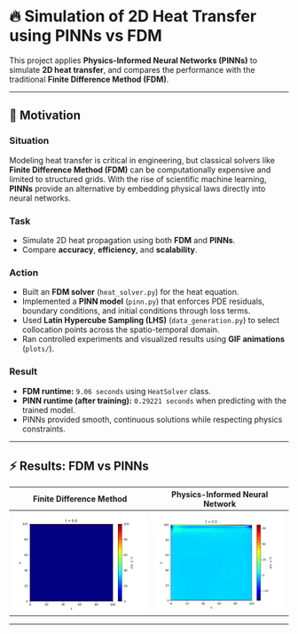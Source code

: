 # 🔥 Simulation of 2D Heat Transfer using PINNs vs FDM

This project applies **Physics-Informed Neural Networks (PINNs)** to simulate **2D heat transfer**, and compares the performance with the traditional **Finite Difference Method (FDM)**.  

 

---

## 📌 Motivation

### **Situation**
Modeling heat transfer is critical in engineering, but classical solvers like **Finite Difference Method (FDM)** can be computationally expensive and limited to structured grids. With the rise of scientific machine learning, **PINNs** provide an alternative by embedding physical laws directly into neural networks.

### **Task**
- Simulate 2D heat propagation using both **FDM** and **PINNs**.  
- Compare **accuracy**, **efficiency**, and **scalability**.  


### **Action**
- Built an **FDM solver** (`heat_solver.py`) for the heat equation.  
- Implemented a **PINN model** (`pinn.py`) that enforces PDE residuals, boundary conditions, and initial conditions through loss terms.  
- Used **Latin Hypercube Sampling (LHS)** (`data_generation.py`) to select collocation points across the spatio-temporal domain.  
- Ran controlled experiments and visualized results using **GIF animations** (`plots/`).  

### **Result**
- **FDM runtime:** `9.06 seconds` using `HeatSolver` class.  
- **PINN runtime (after training):** `0.29221 seconds` when predicting with the trained model.  
- PINNs provided smooth, continuous solutions while respecting physics constraints.  


---

## ⚡ Results: FDM vs PINNs

| Finite Difference Method | Physics-Informed Neural Network |
| :---: | :---: |
| ![](plots/numerical_prediction.gif) | ![](plots/pinn_prediction_all.gif) |




---





